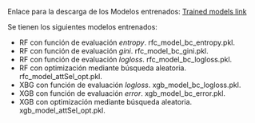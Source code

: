 Enlace para la descarga  de los Modelos entrenados:
[Trained models link](https://universidaddeburgos-my.sharepoint.com/:f:/g/personal/ecl1009_alu_ubu_es/Evy-YfwcqAFPrheDA_qPUUIBiCvpUo1pEhZYsCeGfeDtFA?e=AZBFbs)

Se tienen los siguientes modelos entrenados:
- RF con función de evaluación _entropy_. rfc_model_bc_entropy.pkl.
- RF con función de evaluación _gini_. rfc_model_bc_gini.pkl.
- RF con función de evaluación _logloss_. rfc_model_bc_logloss.pkl.
- RF con optimización mediante búsqueda aleatoria. rfc_model_attSel_opt.pkl.
- XBG con función de evaluación _logloss_. xgb_model_bc_logloss.pkl.
- XGB con función de evaluación _error_. xgb_model_bc_error.pkl.
- XGB con optimización mediante búsqueda aleatoria. xgb_model_attSel_opt.pkl.